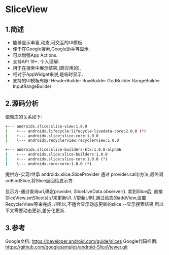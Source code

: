 # SliceView

## 1.简述
- 能够显示丰富,动态,可交互的UI模板.
- 便于在Google搜索,Google助手等显示.
- 可以增强App Actions.
- 支持API 19+.
个人理解:
- 用于在搜索中展示结果,(跨应用的),
- 相对于AppWidget来说,是临时显示.
- 支持的UI模板有限! HeaderBuilder RowBuilder GridBuilder RangeBuilder InputRangeBuilder

## 2.源码分析
依赖库的关系如下:
```bash
+--- androidx.slice:slice-view:1.0.0
|    +--- androidx.lifecycle:lifecycle-livedata-core:2.0.0 (*)
|    +--- androidx.slice:slice-core:1.0.0
|    \--- androidx.recyclerview:recyclerview:1.0.0

+--- androidx.slice:slice-builders-ktx:1.0.0-alpha6
|    +--- androidx.slice:slice-builders:1.0.0
|    +--- androidx.slice:slice-core:1.0.0 (*)
|    \--- androidx.core:core:1.0.0 (*)
```
提供方-实现/继承 androidx.slice.SliceProvider
通过 provider.call()方法,最终调onBindSlice,将Slice返回给显示方.

显示方-通过查询uri,确定provider,
SliceLiveData.observer().
拿到Slice后, 直接SliceView.setSlice(s);//来更新UI.
//更新UI时,通过动态的addView,设置RecyclerView等来完成.
//所以,不适合显示动态更新的slice.--显示搜索结果,所以不太需要动态更新,差分化更新.


## 3.参考
Google文档:     https://developer.android.com/guide/slices
Google代码样例: https://github.com/googlesamples/android-SliceViewer.git